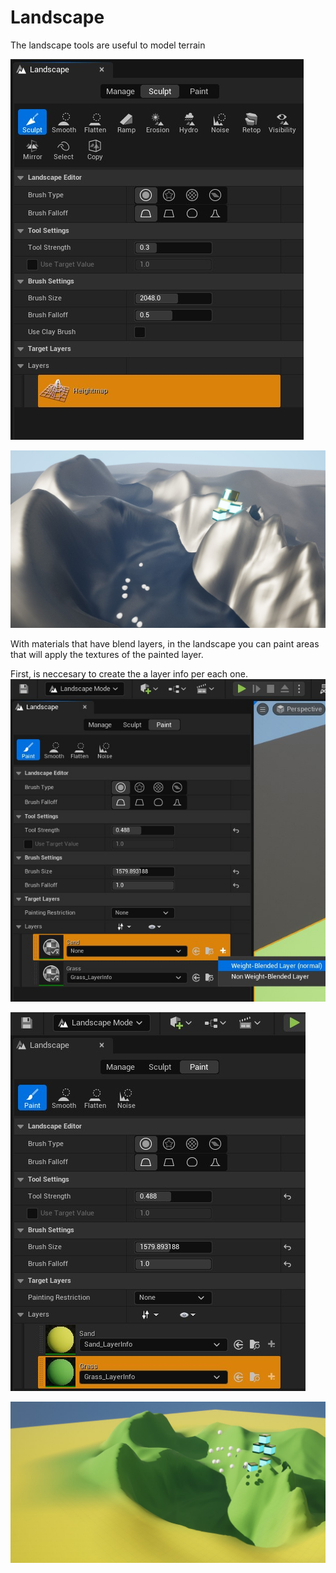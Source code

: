 # Landscape

The landscape tools are useful to model terrain

![Landscape](./Images/Landscape.jpg)

![Terrain](./Images/Terrain.jpg)

With materials that have blend layers, in the landscape you can paint areas that will apply the textures of the painted layer.

First, is neccesary to create the a layer info per each one.
![LandscapeLayerInfo](./Images/LandscapeLayerInfo.jpg)

![LandscapeLayerInfo](./Images/LandscapePainting.jpg)

![LandscapeLayerInfo](./Images/LandscapeLayerPaint.jpg)